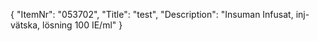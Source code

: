{
  "ItemNr": "053702",
  "Title": "test",
  "Description": "Insuman Infusat, inj-vätska, lösning 100 IE/ml"
}